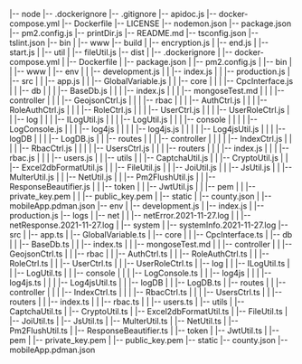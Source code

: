|-- node
    |-- .dockerignore
    |-- .gitignore
    |-- apidoc.js
    |-- docker-compose.yml
    |-- Dockerfile
    |-- LICENSE
    |-- nodemon.json
    |-- package.json
    |-- pm2.config.js
    |-- printDir.js
    |-- README.md
    |-- tsconfig.json
    |-- tslint.json
    |-- bin
    |   |-- www
    |-- build
    |   |-- encryption.js
    |   |-- end.js
    |   |-- start.js
    |   |-- util
    |       |-- fileUtil.js
    |-- dist
    |   |-- .dockerignore
    |   |-- docker-compose.yml
    |   |-- Dockerfile
    |   |-- package.json
    |   |-- pm2.config.js
    |   |-- bin
    |   |   |-- www
    |   |-- env
    |   |   |-- development.js
    |   |   |-- index.js
    |   |   |-- production.js
    |   |-- src
    |   |   |-- app.js
    |   |   |-- GlobalVariable.js
    |   |   |-- core
    |   |   |   |-- CpcInterface.js
    |   |   |-- db
    |   |   |   |-- BaseDb.js
    |   |   |   |-- index.js
    |   |   |   |-- mongoseTest.md
    |   |   |   |-- controller
    |   |   |       |-- GeojsonCtrl.js
    |   |   |       |-- rbac
    |   |   |           |-- AuthCtrl.js
    |   |   |           |-- RoleAuthCtrl.js
    |   |   |           |-- RoleCtrl.js
    |   |   |           |-- UserCtrl.js
    |   |   |           |-- UserRoleCtrl.js
    |   |   |-- log
    |   |   |   |-- ILogUtil.js
    |   |   |   |-- LogUtil.js
    |   |   |   |-- console
    |   |   |   |   |-- LogConsole.js
    |   |   |   |-- log4js
    |   |   |   |   |-- log4js.js
    |   |   |   |   |-- Log4jsUtil.js
    |   |   |   |-- logDB
    |   |   |       |-- LogDB.js
    |   |   |-- routes
    |   |   |   |-- controller
    |   |   |   |   |-- IndexCtrl.js
    |   |   |   |   |-- RbacCtrl.js
    |   |   |   |   |-- UsersCtrl.js
    |   |   |   |-- routers
    |   |   |       |-- index.js
    |   |   |       |-- rbac.js
    |   |   |       |-- users.js
    |   |   |-- utils
    |   |       |-- CaptchaUtil.js
    |   |       |-- CryptoUtil.js
    |   |       |-- Excel2dbFormatUtil.js
    |   |       |-- FileUtil.js
    |   |       |-- JoiUtil.js
    |   |       |-- JsUtil.js
    |   |       |-- MulterUtil.js
    |   |       |-- NetUtil.js
    |   |       |-- Pm2FlushUtil.js
    |   |       |-- ResponseBeautifier.js
    |   |       |-- token
    |   |           |-- JwtUtil.js
    |   |           |-- pem
    |   |               |-- private_key.pem
    |   |               |-- public_key.pem
    |   |-- static
    |       |-- county.json
    |       |-- mobileApp.pdman.json
    |-- env
    |   |-- development.js
    |   |-- index.js
    |   |-- production.js
    |-- logs
    |   |-- net
    |   |   |-- netError.2021-11-27.log
    |   |   |-- netResponse.2021-11-27.log
    |   |-- system
    |       |-- systemInfo.2021-11-27.log
    |-- src
    |   |-- app.ts
    |   |-- GlobalVariable.ts
    |   |-- core
    |   |   |-- CpcInterface.ts
    |   |-- db
    |   |   |-- BaseDb.ts
    |   |   |-- index.ts
    |   |   |-- mongoseTest.md
    |   |   |-- controller
    |   |       |-- GeojsonCtrl.ts
    |   |       |-- rbac
    |   |           |-- AuthCtrl.ts
    |   |           |-- RoleAuthCtrl.ts
    |   |           |-- RoleCtrl.ts
    |   |           |-- UserCtrl.ts
    |   |           |-- UserRoleCtrl.ts
    |   |-- log
    |   |   |-- ILogUtil.ts
    |   |   |-- LogUtil.ts
    |   |   |-- console
    |   |   |   |-- LogConsole.ts
    |   |   |-- log4js
    |   |   |   |-- log4js.ts
    |   |   |   |-- Log4jsUtil.ts
    |   |   |-- logDB
    |   |       |-- LogDB.ts
    |   |-- routes
    |   |   |-- controller
    |   |   |   |-- IndexCtrl.ts
    |   |   |   |-- RbacCtrl.ts
    |   |   |   |-- UsersCtrl.ts
    |   |   |-- routers
    |   |       |-- index.ts
    |   |       |-- rbac.ts
    |   |       |-- users.ts
    |   |-- utils
    |       |-- CaptchaUtil.ts
    |       |-- CryptoUtil.ts
    |       |-- Excel2dbFormatUtil.ts
    |       |-- FileUtil.ts
    |       |-- JoiUtil.ts
    |       |-- JsUtil.ts
    |       |-- MulterUtil.ts
    |       |-- NetUtil.ts
    |       |-- Pm2FlushUtil.ts
    |       |-- ResponseBeautifier.ts
    |       |-- token
    |           |-- JwtUtil.ts
    |           |-- pem
    |               |-- private_key.pem
    |               |-- public_key.pem
    |-- static
        |-- county.json
        |-- mobileApp.pdman.json

